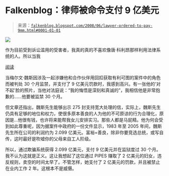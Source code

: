 <!--yml

category: 未分类

date: 2024-05-12 23:16:46

-->

# Falkenblog：律师被命令支付 9 亿美元

> 来源：[`falkenblog.blogspot.com/2008/06/lawyer-ordered-to-pay-9mm.html#0001-01-01`](http://falkenblog.blogspot.com/2008/06/lawyer-ordered-to-pay-9mm.html#0001-01-01)

![](https://blogger.googleusercontent.com/img/b/R29vZ2xl/AVvXsEjFbTV_Xz-qnk571tMaTnDH8mCPl6ENyMN8HAdCrn-5RgZKDxuxQL3omJ2jiryCmgEGnAxuVQCIkoNKFQroQT5B-VWwdMU5vTYL3-hHDlF9koIQdKBM8dmL4TubC6qbE4-JbwvrnQ/s1600-h/weiss.jpg)

作为目前受到诉讼滥用的受害者，我真的真的不喜欢像唐·科利昂那样利用法律系统的人。所以当我

[阅读](http://online.wsj.com/article/SB121241603603237831.html?mod=hps_us_whats_news)

当梅尔文·魏斯因涉及一起涉嫌他和合作伙伴用回扣获取有利可图的案件中的角色而被判处 30 个月监禁，并支付了 9 亿美元罚款时，我感到高兴。有一张他的'对不起'脸的照片，当他对法庭说：“我的悔悟是深刻和真诚的”，我相信他是非常抱歉的……他要被监禁 30 个月。

但文章还指出，魏斯先生能够出示 275 封支持宽大处理的信，实际上，魏斯先生仍具有足够的地位和权力，使很多原本善良的人为他的不可原谅的行为合理化，原因是...他很有钱，也许将来能帮我女儿安排实习。那些人都是马屁精。他为何会受到如此尊重呢，因为据案件中政府的一份文件显示，1983 年至 2005 年间，魏斯先生所在公司的利润约为 2.099 亿美元。富裕=善良，除非你要竞选总统，或写自传，这时最好是吹嘘你的父母来自工人阶级。

所以，通过欺骗系统获得 2.099 亿美元，支付 9 亿美元并在监狱度过 30 个月。我不认为这就是正义。这让我想起了这位通过 PIPES 赚取了 2 亿美元的妇女，违反规则，卖空的时间太早了。不管怎样，她支付了 2 亿美元的罚款，并且被禁止在业内工作 2 年。这根本不是威慑。
